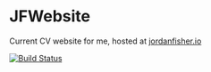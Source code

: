 # JFWebsite

Current CV website for me, hosted at [jordanfisher.io](jordanfisher.io)

[![Build Status](https://travis-ci.org/thementalgoose/web-jordanfisher.svg?branch=master)](https://travis-ci.org/thementalgoose/web-jordanfisher)
